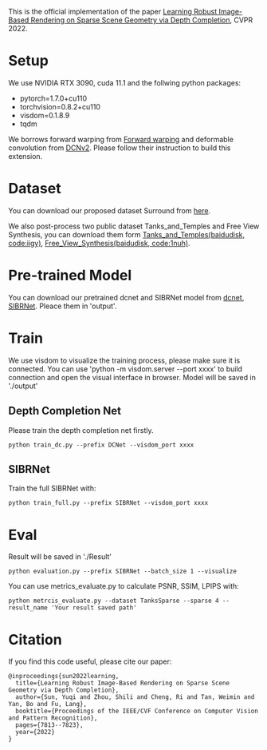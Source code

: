 This is the official implementation of the paper [Learning Robust Image-Based Rendering on Sparse Scene Geometry via Depth Completion](https://openaccess.thecvf.com/content/CVPR2022/papers/Sun_Learning_Robust_Image-Based_Rendering_on_Sparse_Scene_Geometry_via_Depth_CVPR_2022_paper.pdf), CVPR 2022.


# Setup
We use NVIDIA RTX 3090, cuda 11.1 and the follwing python packages:
- pytorch=1.7.0+cu110
- torchvision=0.8.2+cu110
- visdom=0.1.8.9
- tqdm

We borrows forward warping from [Forward warping](https://github.com/lizhihao6/Forward-Warp) and deformable convolution from [DCNv2](https://github.com/MatthewHowe/DCNv2/tree/master/DCN). Please follow their instruction to build this extension.


# Dataset
You can download our proposed dataset Surround from [here](https://drive.google.com/file/d/1h-8t4-iHLa3ujwUgcy7wmmgyXAeEORue/view?usp=sharing).

We also post-process two public dataset Tanks_and_Temples and Free View Synthesis, you can download them form [Tanks_and_Temples(baidudisk, code:iigy)](https://pan.baidu.com/s/1O2t2Qm0-YgsY-Mk9vovMdA), [Free_View_Synthesis(baidudisk, code:1nuh)](https://pan.baidu.com/s/14RpcymW4oBIWfPCSzO9Ocw).

# Pre-trained Model
You can download our pretrained dcnet and SIBRNet model from [dcnet](https://drive.google.com/file/d/1ELFMTEb--ltF_1J4V5dLfxVd6NpmeMBP/view?usp=drive_link), [SIBRNet](https://drive.google.com/file/d/11ILEKwOyJowOA5QCp9OFxKoJbFDSGEY3/view?usp=drive_link). Pleace them in 'output'.

# Train

We use visdom to visualize the training process, please make sure it is connected. You can use 'python -m visdom.server --port xxxx' to build connection and open the visual interface in browser. Model will be saved in './output'

## Depth Completion Net
Please train the depth completion net firstly.
```
python train_dc.py --prefix DCNet --visdom_port xxxx
```

## SIBRNet 
Train the full SIBRNet with:
```
python train_full.py --prefix SIBRNet --visdom_port xxxx
```

# Eval
Result will be saved in './Result'
```
python evaluation.py --prefix SIBRNet --batch_size 1 --visualize
```
You can use metrics_evaluate.py to calculate PSNR, SSIM, LPIPS with:
```
python metrcis_evaluate.py --dataset TanksSparse --sparse 4 --result_name 'Your result saved path'
```

# Citation
If you find this code useful, please cite our paper:
```
@inproceedings{sun2022learning,
  title={Learning Robust Image-Based Rendering on Sparse Scene Geometry via Depth Completion},
  author={Sun, Yuqi and Zhou, Shili and Cheng, Ri and Tan, Weimin and Yan, Bo and Fu, Lang},
  booktitle={Proceedings of the IEEE/CVF Conference on Computer Vision and Pattern Recognition},
  pages={7813--7823},
  year={2022}
}
```

